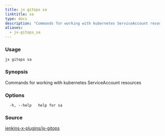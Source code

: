 ```yaml
---
title: jx gitops sa
linktitle: sa
type: docs
description: "Commands for working with kubernetes ServiceAccount resources ***Aliases**: serviceaccount,serviceaccounts*"
aliases:
  - jx-gitops_sa
---
```


### Usage

```
jx gitops sa
```

### Synopsis

Commands for working with kubernetes ServiceAccount resources

### Options

```
  -h, --help   help for sa
```



### Source

[jenkins-x-plugins/jx-gitops](https://github.com/jenkins-x-plugins/jx-gitops)
